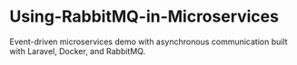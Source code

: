 # Using-RabbitMQ-in-Microservices
Event-driven microservices demo with asynchronous communication built with Laravel, Docker, and RabbitMQ.
